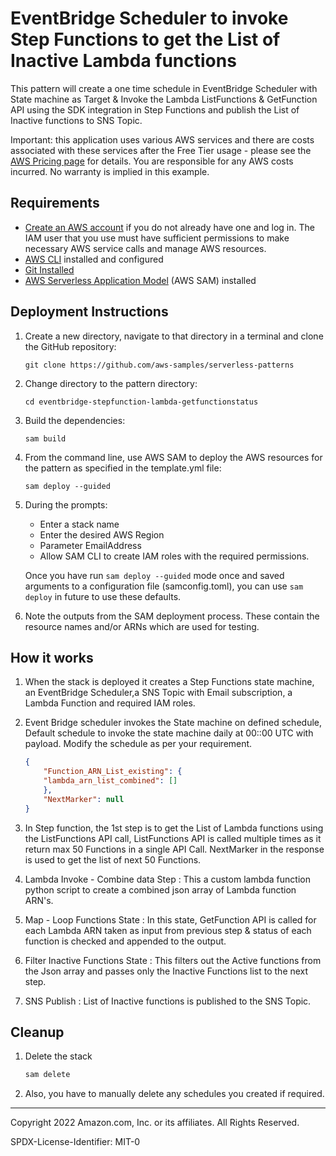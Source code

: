 # EventBridge Scheduler to invoke Step Functions to get the List of Inactive Lambda functions

This pattern will create a one time schedule in EventBridge Scheduler with State machine as Target & Invoke the Lambda ListFunctions & GetFunction API using the SDK integration in Step Functions and publish the List of Inactive functions to SNS Topic.

Important: this application uses various AWS services and there are costs associated with these services after the Free Tier usage - please see the [AWS Pricing page](https://aws.amazon.com/pricing/) for details. You are responsible for any AWS costs incurred. No warranty is implied in this example.

## Requirements

* [Create an AWS account](https://portal.aws.amazon.com/gp/aws/developer/registration/index.html) if you do not already have one and log in. The IAM user that you use must have sufficient permissions to make necessary AWS service calls and manage AWS resources.
* [AWS CLI](https://docs.aws.amazon.com/cli/latest/userguide/install-cliv2.html) installed and configured
* [Git Installed](https://git-scm.com/book/en/v2/Getting-Started-Installing-Git)
* [AWS Serverless Application Model](https://docs.aws.amazon.com/serverless-application-model/latest/developerguide/serverless-sam-cli-install.html) (AWS SAM) installed

## Deployment Instructions

1. Create a new directory, navigate to that directory in a terminal and clone the GitHub repository:
    ``` 
    git clone https://github.com/aws-samples/serverless-patterns
    ```
2. Change directory to the pattern directory:
    ```
    cd eventbridge-stepfunction-lambda-getfunctionstatus
    ```
3. Build the dependencies:
    ```
    sam build
    ```
4. From the command line, use AWS SAM to deploy the AWS resources for the pattern as specified in the template.yml file:
    ```
    sam deploy --guided
    ```
5. During the prompts:
    * Enter a stack name
    * Enter the desired AWS Region
    * Parameter EmailAddress
    * Allow SAM CLI to create IAM roles with the required permissions.

    Once you have run `sam deploy --guided` mode once and saved arguments to a configuration file (samconfig.toml), you can use `sam deploy` in future to use these defaults.

6. Note the outputs from the SAM deployment process. These contain the resource names and/or ARNs which are used for testing.

## How it works

1. When the stack is deployed it creates a Step Functions state machine, an EventBridge Scheduler,a SNS Topic with Email subscription, a Lambda Function and required IAM roles. 

2. Event Bridge scheduler invokes the State machine on defined schedule, Default schedule to invoke the state machine daily at 00::00 UTC with payload. Modify the schedule as per your requirement.

    ```json
    {
        "Function_ARN_List_existing": {
        "lambda_arn_list_combined": []
        },
        "NextMarker": null
    }
    ```

3) In Step function, the 1st step is to get the List of Lambda functions using the ListFunctions API call, ListFunctions API is called multiple times as it return max 50 Functions in a single API Call. NextMarker in the response is used to get the list of next 50 Functions. 

4) Lambda Invoke - Combine data Step : This a custom lambda function python script to create a combined json array of Lambda function ARN's.

5) Map - Loop Functions State : In this state, GetFunction API is called for each Lambda ARN taken as input from previous step & status of each function is checked and appended to the output.

6) Filter Inactive Functions State : This filters out the Active functions from the Json array and passes only the Inactive Functions list to the next step.

7) SNS Publish : List of Inactive functions is published to the SNS Topic.


## Cleanup
 
1. Delete the stack
    ```bash
    sam delete
    ```

2. Also, you have to manually delete any schedules you created if required.

----
Copyright 2022 Amazon.com, Inc. or its affiliates. All Rights Reserved.

SPDX-License-Identifier: MIT-0
